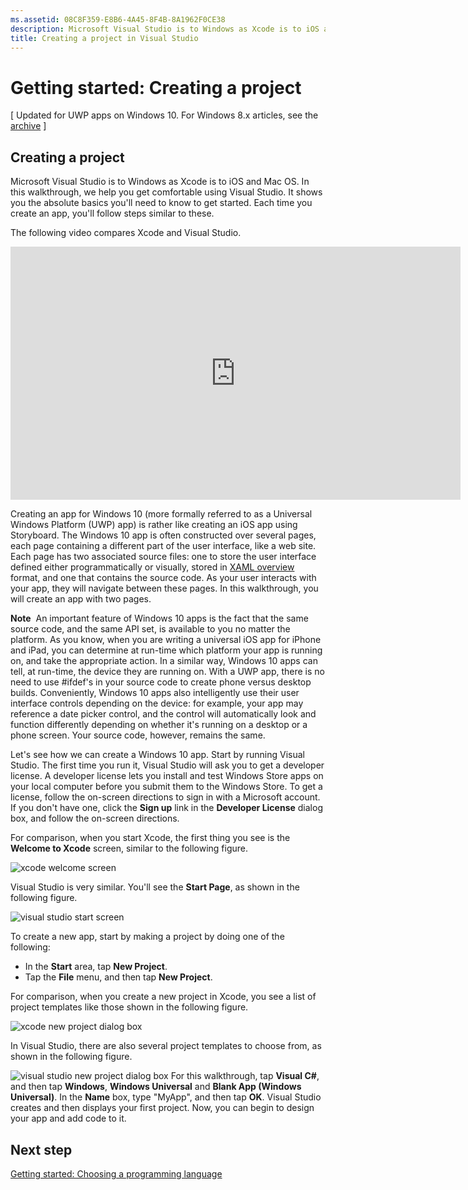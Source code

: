 ```yaml
---
ms.assetid: 08C8F359-E8B6-4A45-8F4B-8A1962F0CE38
description: Microsoft Visual Studio is to Windows as Xcode is to iOS and Mac OS. In this walkthrough, we help you get comfortable using Visual Studio.
title: Creating a project in Visual Studio
---
```


# Getting started: Creating a project

\[ Updated for UWP apps on Windows 10. For Windows 8.x articles, see the [archive](http://go.microsoft.com/fwlink/p/?linkid=619132) \]

## Creating a project

Microsoft Visual Studio is to Windows as Xcode is to iOS and Mac OS. In this walkthrough, we help you get comfortable using Visual Studio. It shows you the absolute basics you'll need to know to get started. Each time you create an app, you'll follow steps similar to these.

The following video compares Xcode and Visual Studio.

<iframe src="https://hubs-video.ssl.catalog.video.msn.com/embed/5b7bd91f-6a2f-40b6-9b19-eb2994931d0a/IA?csid=ux-en-us&MsnPlayerLeadsWith=html&PlaybackMode=Inline&MsnPlayerDisplayShareBar=false&MsnPlayerDisplayInfoButton=false&iframe=true&QualityOverride=HD" width="720" height="405" allowFullScreen="true" frameBorder="0" scrolling="no">One dev minute - Comparing Xcode to Visual Studio</iframe>

Creating an app for Windows 10 (more formally referred to as a Universal Windows Platform (UWP) app) is rather like creating an iOS app using Storyboard. The Windows 10 app is often constructed over several pages, each page containing a different part of the user interface, like a web site. Each page has two associated source files: one to store the user interface defined either programmatically or visually, stored in [XAML overview](https://msdn.microsoft.com/library/windows/apps/mt185595) format, and one that contains the source code. As your user interacts with your app, they will navigate between these pages. In this walkthrough, you will create an app with two pages.

**Note**  An important feature of Windows 10 apps is the fact that the same source code, and the same API set, is available to you no matter the platform. As you know, when you are writing a universal iOS app for iPhone and iPad, you can determine at run-time which platform your app is running on, and take the appropriate action. In a similar way, Windows 10 apps can tell, at run-time, the device they are running on. With a UWP app, there is no need to use \#ifdef's in your source code to create phone versus desktop builds. Conveniently, Windows 10 apps also intelligently use their user interface controls depending on the device: for example, your app may reference a date picker control, and the control will automatically look and function differently depending on whether it's running on a desktop or a phone screen. Your source code, however, remains the same.

Let's see how we can create a Windows 10 app. Start by running Visual Studio. The first time you run it, Visual Studio will ask you to get a developer license. A developer license lets you install and test Windows Store apps on your local computer before you submit them to the Windows Store. To get a license, follow the on-screen directions to sign in with a Microsoft account. If you don't have one, click the **Sign up** link in the **Developer License** dialog box, and follow the on-screen directions.

For comparison, when you start Xcode, the first thing you see is the **Welcome to Xcode** screen, similar to the following figure.

![xcode welcome screen](images/ios-to-uwp/ios-to-uwp-xcode-welcome.png)

Visual Studio is very similar. You'll see the **Start Page**, as shown in the following figure.

![visual studio start screen](images/ios-to-uwp/ios-to-uwp-vs-welcome.png)

To create a new app, start by making a project by doing one of the following:

-   In the **Start** area, tap **New Project**.
-   Tap the **File** menu, and then tap **New Project**.

For comparison, when you create a new project in Xcode, you see a list of project templates like those shown in the following figure.

![xcode new project dialog box](images/ios-to-uwp/ios-to-uwp-xcode-choose-template.png)

In Visual Studio, there are also several project templates to choose from, as shown in the following figure.

![visual studio new project dialog box](images/ios-to-uwp/ios-to-uwp-vs-choose-template.png)
For this walkthrough, tap **Visual C#**, and then tap **Windows**, **Windows Universal** and **Blank App (Windows Universal)**. In the **Name** box, type "MyApp", and then tap **OK**. Visual Studio creates and then displays your first project. Now, you can begin to design your app and add code to it.

## Next step

[Getting started: Choosing a programming language](getting-started-choosing-a-programming-language.md)
